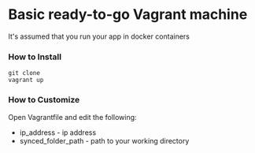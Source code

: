 # Basic ready-to-go Vagrant machine
It's assumed that you run your app in docker containers

### How to Install
    git clone
    vagrant up
    
### How to Customize
Open Vagrantfile and edit the following:
- ip_address - ip address
- synced_folder_path - path to your working directory
